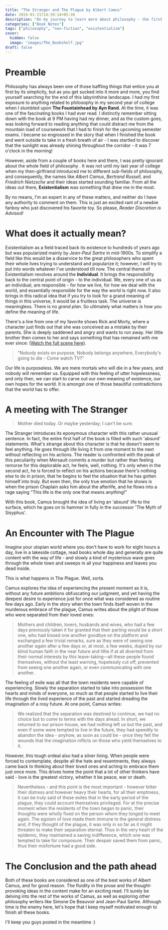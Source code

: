 ```yaml
---
title: "The Stranger and The Plague by Albert Camus"
date: 2019-01-21T14:39:14+05:30
description: "On my journey to learn more about philosophy - the first step into the realms of existentialism"
categories: ["Book Notes"]
tags: ["philosophy", "non-fiction", "existentialism"]
cover:
  hidden: false
  image: "images/The_Bookshelf.jpg"
draft: false
---
```

# Preamble

Philosophy has always been one of those baffling things that entice you at first by its simplicity, but as you get sucked into it more and more, you find yourself searching for the end of this labyrinthine landscape. I had my first exposure to anything related to philosophy in my second year of college when I stumbled upon **The Fountainhead by Ayn Rand**. At the time, it was one of the fascinating books I had ever read. I distinctly remember sitting down with the book at 9 PM having had my dinner, and as the custom goes, was looking forward to reading anything that could distract me from the mountain load of coursework that I had to finish for the upcoming semester exams. I became so engrossed in the story that when I finished the book and went outside to take in a fresh breath of air - I was startled to discover that the sunlight was already shining throughout the corridor - it was 7 o'clock in the morning!

However, aside from a couple of books here and there, I was pretty ignorant about the whole field of philosophy . It was not until my last year of college when my then-girlfriend introduced me to different sub-fields of philosophy, and consequently, the names like *Albert Camus*, *Bertrand Russell*, and *Friedrich Nietzsche* and their ideas started sounding familiar. From all the ideas out there, **Existentialism** was something that drew me in the most.

By no means, I'm an expert in any of these matters, and neither do I have any authority to comment on them. This is just an excited rant of a newbie fanboy who just discovered his favorite toy. So please, *Reader Discretion is Advised!*

# What does it actually mean?

Existentialism as a field traced back its existence to hundreds of years ago but was popularized mainly by *Jean-Paul Sartre* in mid-1900s. To simplify a field like this would be a disservice to the great philosophers who spent their whole lives trying to understand and popularize it; however, I will try to put into words whatever I've understood till now. The central theme of Existentialism revolves around the **Individual**. It brings the responsibility back to the central point of
origin - to the individual. We, every one of us as an individual, are responsible - for how we live, for how we deal with the world, and essentially responsible for the way the world is right now. It also brings in this radical idea that if you try to look for a grand meaning of things in this universe, it would be a fruitless task. The universe is meaningless. There is no *grand plan*. So ultimately what matters is how *you* define the meaning of life.

There's a line from one of my favorite shows Rick and Morty, where a character just finds out that she was conceived as a mistake by their parents. She is deeply saddened and angry and wants to run away. Her little brother then comes to her and says something that has remained with me ever since: ([Watch the full scene here](https://www.youtube.com/watch?v=E_qvy82U4RE)).

> "Nobody exists on purpose, Nobody belongs anywhere, Everybody's going to die - Come watch TV?" 

Our life is purposeless. We are mere mortals who will die in a few years, and nobody will remember us. Equipped with this feeling of utter hopelessness, and only then, we can start to carve out our own meaning of existence, our own hopes for the world. It is amongst one of those beautiful contradictions that the world has to offer. 

# A meeting with The Stranger

> Mother died today. Or maybe yesterday; I can't be sure.

The Stranger introduces its eponymous character with this rather unusual sentence. In fact, the entire first half of the book is filled with such 'absurd' statements. What's strange about this character is that he doesn't seem to feel anything. He goes through life living it from one moment to the next without reflecting on his actions. The reader is confronted with the peak of this peculiarity when Mersault commits a murder but rather than feeling remorse for this deplorable act, he feels,
well, nothing. It's only when in the second act, he is forced to reflect on his actions because there's nothing else to do in prison, that he begins to feel the situation that he has gotten himself into truly. But even then, the only true emotion that he shows is when the prison Chaplain asks him about the afterlife, and he flows into a rage saying "This life is the only one that means anything!"

With this book, Camus brought the idea of living an 'absurd' life to the surface, which he goes on to hammer in fully in the successor 'The Myth of Sisyphus'.



# An Encounter with The Plague

Imagine your utopian world where you don't have to work for eight hours a day, live in a lakeside cottage, read books whole day and
generally are quite content with the way of life - and slowly a kind of mysterious wave goes through the whole town and sweeps in
all your happiness and leaves you dead inside. 

This is what happens in The Plague. Well, sorta.

Camus explores the idea of experiencing the present moment as it is, without any future ambitions obfuscating our judgment, and
yet having the deepest desire to experience just for once what was considered as routine few days ago. Early in the story when the
town finds itself woven in the murderous embrace of the plague, Camus writes about the plight of those who were separated from
their loved ones:

> Mothers and children, lovers, husbands and wives, who had a few days previously taken it for granted that their parting would be a short one, who had kissed one another goodbye on the platform and exchanged a few trivial remarks, sure as they were of seeing one another again after a few days or, at most, a few weeks, duped by our blind human faith in the near future and little if at all diverted from their normal interests by this leave-taking—all these people found themselves, without the least warning, hopelessly cut off, prevented from seeing one another again, or even communicating with one another.

The feeling of exile was all that the town residents were capable of experiencing. Slowly the separation started to take into
possession the hearts and minds of everyone, so much as that people started to live their life through the lived experience of the
past and started dreading the imagination of a rosy future. At one point, Camus writes:

> We realized that the separation was destined to continue, we had no choice but to come to terms with the days ahead. In short,
> we returned to our prison-house, we had nothing left us but the past, and even if some were tempted to live in the future, they
> had speedily to abandon the idea - anyhow, as soon as could be - once they felt the wounds that the imagination inflicts on
> those who yield themselves to it.

However, this tough ordeal also had a silver lining. When people were forced to contemplate, despite all the hate and resentments,
they always came back to thinking about their loved ones and aching to embrace them just once more. This drives home the point
that a lot of other thinkers have said - love is the greatest victory, whether it be peace, war or death.

> Nevertheless - and this point is the most important - however bitter their distress and however heavy their hearts, for all
> their emptiness, it can be truly said of these exiles that in the early period of the plague, they could account themselves
> privileged. For at the precise moment when the residents of the town began to panic, their thoughts were wholly fixed on the
> person whom they longed to meet again. The egoism of love made them immune to the general distress and, if they thought of the
> plague, it was only in so far as it might threaten to make their separation eternal. Thus in the very heart of the epidemic, they
> maintained a saving indifference, which one was tempted to take for composure. Their despair saved them from panic, thus their
> misfortune had a good side.

# The Conclusion and the path ahead

Both of these books are considered as one of the best works of Albert Camus, and for good reason. The fluidity in the prose and
the thought-provoking ideas in the content make for an exciting read. I'll surely be delving into the rest of the works of Camus,
as well as exploring other philosophy writers like Simone De Beauvoir and Jean-Paul Sartre. Although time is the enemy here, let's
hope that I keep myself motivated enough to finish all these books.

I'll keep you guys posted in the meantime :) 

